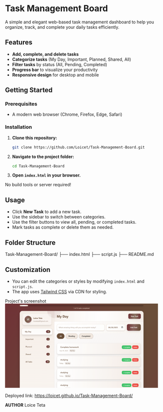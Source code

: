 # Task Management Board

A simple and elegant web-based task management dashboard to help you organize, track, and complete your daily tasks efficiently.

## Features

- **Add, complete, and delete tasks**
- **Categorize tasks** (My Day, Important, Planned, Shared, All)
- **Filter tasks** by status (All, Pending, Completed)
- **Progress bar** to visualize your productivity
- **Responsive design** for desktop and mobile

## Getting Started

### Prerequisites

- A modern web browser (Chrome, Firefox, Edge, Safari)

### Installation

1. **Clone this repository:**
   ```sh
   git clone https://github.com/Loicet/Task-Management-Board.git
   ```
2. **Navigate to the project folder:**
   ```sh
   cd Task-Management-Board
   ```
3. **Open `index.html` in your browser.**

No build tools or server required!

## Usage

- Click **New Task** to add a new task.
- Use the sidebar to switch between categories.
- Use the filter buttons to view all, pending, or completed tasks.
- Mark tasks as complete or delete them as needed.

## Folder Structure


Task-Management-Board/
├── index.html
├── script.js
├── README.md


## Customization

- You can edit the categories or styles by modifying `index.html` and `script.js`.
- The app uses [Tailwind CSS](https://tailwindcss.com/) via CDN for styling.

Project's screenshot ![Project's screenshot](image.png)

Deployed link: https://loicet.github.io/Task-Management-Board/

**AUTHOR**
Loice Teta

<!-- Project End -->